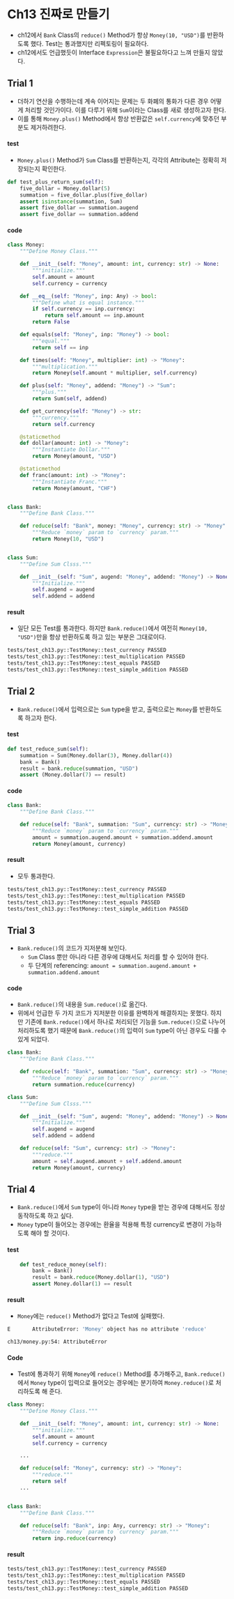 # Ch13 진짜로 만들기

- ch12에서 `Bank` Class의 `reduce()` Method가 항상 `Money(10, "USD")`를 반환하도록 했다. Test는 통과했지만 리펙토링이 필요하다.
- ch12에서도 언급했듯이 Interface `Expression`은 불필요하다고 느껴 만들지 않았다.

## Trial 1

- 더하기 연산을 수행하는데 계속 이어지는 문제는 두 화폐의 통화가 다른 경우 어떻게 처리할 것인가이다. 이를 다루기 위해 `Sum`이라는 Class를 새로 생성하고자 한다.
- 이를 통해 `Money.plus()` Method에서 항상 반환값은 `self.currency`에 맞추던 부분도 제거하려한다. 

#### test

- `Money.plus()` Method가 `Sum` Class를 반환하는지, 각각의 Attribute는 정확히 저장되는지 확인한다.

```python
def test_plus_return_sum(self):
    five_dollar = Money.dollar(5)
    summation = five_dollar.plus(five_dollar)
    assert isinstance(summation, Sum)
    assert five_dollar == summation.augend
    assert five_dollar == summation.addend
```

#### code

```python
class Money:
    """Define Money Class."""

    def __init__(self: "Money", amount: int, currency: str) -> None:
        """initialize."""
        self.amount = amount
        self.currency = currency

    def __eq__(self: "Money", inp: Any) -> bool:
        """Define what is equal instance."""
        if self.currency == inp.currency:
            return self.amount == inp.amount
        return False

    def equals(self: "Money", inp: "Money") -> bool:
        """equal."""
        return self == inp

    def times(self: "Money", multiplier: int) -> "Money":
        """multiplication."""
        return Money(self.amount * multiplier, self.currency)

    def plus(self: "Money", addend: "Money") -> "Sum":
        """plus."""
        return Sum(self, addend)

    def get_currency(self: "Money") -> str:
        """currency."""
        return self.currency

    @staticmethod
    def dollar(amount: int) -> "Money":
        """Instantiate Dollar."""
        return Money(amount, "USD")

    @staticmethod
    def franc(amount: int) -> "Money":
        """Instantiate Franc."""
        return Money(amount, "CHF")


class Bank:
    """Define Bank Class."""

    def reduce(self: "Bank", money: "Money", currency: str) -> "Money":
        """Reduce `money` param to `currency` param."""
        return Money(10, "USD")


class Sum:
    """Define Sum Clsss."""

    def __init__(self: "Sum", augend: "Money", addend: "Money") -> None:
        """Initialize."""
        self.augend = augend
        self.addend = addend
```

#### result

- 일단 모든 Test를 통과한다. 하지만 `Bank.reduce()`에서 여전히 `Money(10, "USD")`만을 항상 반환하도록 하고 있는 부분은 그대로이다.

```bash
tests/test_ch13.py::TestMoney::test_currency PASSED
tests/test_ch13.py::TestMoney::test_multiplication PASSED
tests/test_ch13.py::TestMoney::test_equals PASSED
tests/test_ch13.py::TestMoney::test_simple_addition PASSED
```

## Trial 2

- `Bank.reduce()`에서 입력으로는 `Sum` type을 받고, 출력으로는 `Money`를 반환하도록 하고자 한다.

#### test

```python
def test_reduce_sum(self):
    summation = Sum(Money.dollar(3), Money.dollar(4))
    bank = Bank()
    result = bank.reduce(summation, "USD")
    assert (Money.dollar(7) == result)
```

#### code

```python
class Bank:
    """Define Bank Class."""

    def reduce(self: "Bank", summation: "Sum", currency: str) -> "Money":
        """Reduce `money` param to `currency` param."""
        amount = summation.augend.amount + summation.addend.amount
        return Money(amount, currency)
```

#### result

- 모두 통과한다. 

```bash
tests/test_ch13.py::TestMoney::test_currency PASSED
tests/test_ch13.py::TestMoney::test_multiplication PASSED
tests/test_ch13.py::TestMoney::test_equals PASSED
tests/test_ch13.py::TestMoney::test_simple_addition PASSED
```

## Trial 3

- `Bank.reduce()`의 코드가 지저분해 보인다.
    - `Sum` Class 뿐만 아니라 다른 경우에 대해서도 처리를 할 수 있어야 한다.
    - 두 단계의 referencing: `amount = summation.augend.amount + summation.addend.amount`

#### code

- `Bank.reduce()`의 내용을 `Sum.reduce()`로 옮긴다.
- 위에서 언급한 두 가지 코드가 지저분한 이유를 완벽하게 해결하지는 못했다. 하지만 기존에 `Bank.reduce()`에서 하나로 처리되던 기능을 `Sum.reduce()`으로 나누어 처리하도록 했기 때문에 `Bank.reduce()`의 입력이 `Sum` type이 아닌 경우도 다룰 수 있게 되었다.

```python
class Bank:
    """Define Bank Class."""

    def reduce(self: "Bank", summation: "Sum", currency: str) -> "Money":
        """Reduce `money` param to `currency` param."""
        return summation.reduce(currency)

class Sum:
    """Define Sum Clsss."""

    def __init__(self: "Sum", augend: "Money", addend: "Money") -> None:
        """Initialize."""
        self.augend = augend
        self.addend = addend

    def reduce(self: "Sum", currency: str) -> "Money":
        """reduce."""
        amount = self.augend.amount + self.addend.amount
        return Money(amount, currency)
```

## Trial 4

- `Bank.reduce()`에서 `Sum` type이 아니라 `Money` type을 받는 경우에 대해서도 정상 동작하도록 하고 싶다.
- `Money` type이 들어오는 경우에는 환율을 적용해 특정 currency로 변경이 가능하도록 해야 할 것이다.

#### test

```python
    def test_reduce_money(self):
        bank = Bank()
        result = bank.reduce(Money.dollar(1), "USD")
        assert Money.dollar(1) == result
```

#### result

- `Money`에는 `reduce()` Method가 없다고 Test에 실패했다.

```bash
E       AttributeError: 'Money' object has no attribute 'reduce'

ch13/money.py:54: AttributeError
```

#### Code

- Test에 통과하기 위해 `Money`에 `reduce()` Method를 추가해주고, `Bank.reduce()`에서 `Money` type이 입력으로 들어오는 경우에는 분기하여 `Money.reduce()`로 처리하도록 해 준다. 

```python
class Money:
    """Define Money Class."""

    def __init__(self: "Money", amount: int, currency: str) -> None:
        """initialize."""
        self.amount = amount
        self.currency = currency

    ...

    def reduce(self: "Money", currency: str) -> "Money":
        """reduce."""
        return self
    ...


class Bank:
    """Define Bank Class."""

    def reduce(self: "Bank", inp: Any, currency: str) -> "Money":
        """Reduce `money` param to `currency` param."""
        return inp.reduce(currency)
```

#### result

```bash
tests/test_ch13.py::TestMoney::test_currency PASSED
tests/test_ch13.py::TestMoney::test_multiplication PASSED
tests/test_ch13.py::TestMoney::test_equals PASSED
tests/test_ch13.py::TestMoney::test_simple_addition PASSED
```